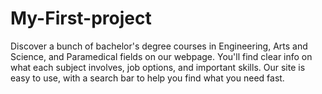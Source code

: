 # My-First-project
Discover a bunch of bachelor's degree courses in Engineering, Arts and Science, and Paramedical fields on our webpage. You'll find clear info on what each subject involves, job options, and important skills. Our site is easy to use, with a search bar to help you find what you need fast.
